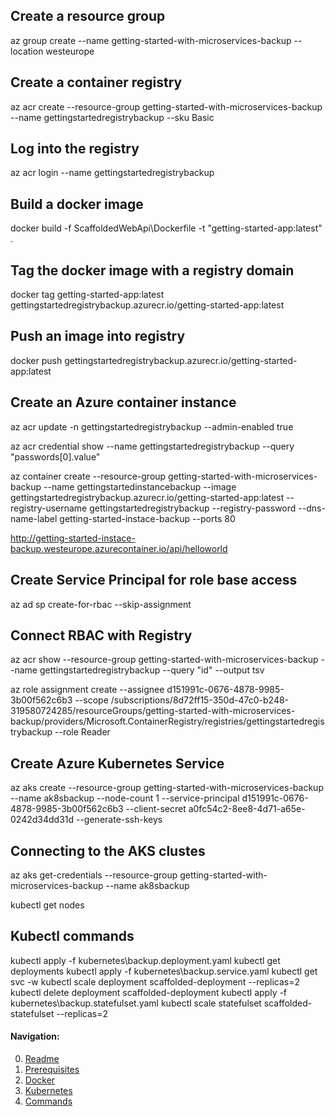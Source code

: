 ## Create a resource group
az group create --name getting-started-with-microservices-backup --location westeurope

## Create a container registry
az acr create --resource-group getting-started-with-microservices-backup --name gettingstartedregistrybackup --sku Basic

## Log into the registry
az acr login --name gettingstartedregistrybackup

## Build a docker image
docker build -f ScaffoldedWebApi\Dockerfile -t "getting-started-app:latest" .

## Tag the docker image with a registry domain
docker tag getting-started-app:latest gettingstartedregistrybackup.azurecr.io/getting-started-app:latest

## Push an image into registry
docker push gettingstartedregistrybackup.azurecr.io/getting-started-app:latest

## Create an Azure container instance
az acr update -n gettingstartedregistrybackup --admin-enabled true

az acr credential show --name gettingstartedregistrybackup --query "passwords[0].value"

az container create --resource-group getting-started-with-microservices-backup --name gettingstartedinstancebackup --image gettingstartedregistrybackup.azurecr.io/getting-started-app:latest --registry-username gettingstartedregistrybackup --registry-password <acrPassword> --dns-name-label getting-started-instace-backup --ports 80

http://getting-started-instace-backup.westeurope.azurecontainer.io/api/helloworld

## Create Service Principal for role base access 
az ad sp create-for-rbac --skip-assignment

## Connect RBAC with Registry
az acr show --resource-group getting-started-with-microservices-backup --name gettingstartedregistrybackup --query "id" --output tsv

az role assignment create --assignee d151991c-0676-4878-9985-3b00f562c6b3 --scope /subscriptions/8d72ff15-350d-47c0-b248-319580724285/resourceGroups/getting-started-with-microservices-backup/providers/Microsoft.ContainerRegistry/registries/gettingstartedregistrybackup --role Reader

## Create Azure Kubernetes Service
az aks create --resource-group getting-started-with-microservices-backup --name ak8sbackup --node-count 1 --service-principal d151991c-0676-4878-9985-3b00f562c6b3 --client-secret a0fc54c2-8ee8-4d71-a65e-0242d34dd31d --generate-ssh-keys

## Connecting to the AKS clustes
az aks get-credentials --resource-group getting-started-with-microservices-backup --name ak8sbackup

kubectl get nodes

## Kubectl commands
kubectl apply -f kubernetes\backup.deployment.yaml
kubectl get deployments
kubectl apply -f kubernetes\backup.service.yaml
kubectl get svc -w
kubectl scale deployment scaffolded-deployment --replicas=2
kubectl delete deployment scaffolded-deployment
kubectl apply -f kubernetes\backup.statefulset.yaml
kubectl scale statefulset scaffolded-statefulset --replicas=2

#### Navigation:

0. [Readme](README.md)
1. [Prerequisites](10-getting-started-prerequisites.md)
2. [Docker](20-getting-started-docker.md)
3. [Kubernetes](30-getting-started-kubernetes.md)
10. [Commands](01-commands.md)